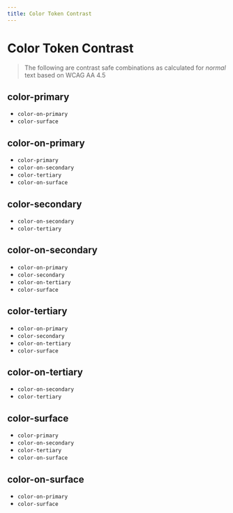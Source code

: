 ```yaml
---
title: Color Token Contrast
---
```


# Color Token Contrast

> The following are contrast safe combinations as calculated for _normal_ text based on WCAG AA 4.5

## color-primary
  - `color-on-primary`
  - `color-surface`

## color-on-primary
  - `color-primary`
  - `color-on-secondary`
  - `color-tertiary`
  - `color-on-surface`

## color-secondary
  - `color-on-secondary`
  - `color-tertiary`

## color-on-secondary
  - `color-on-primary`
  - `color-secondary`
  - `color-on-tertiary`
  - `color-surface`

## color-tertiary
  - `color-on-primary`
  - `color-secondary`
  - `color-on-tertiary`
  - `color-surface`

## color-on-tertiary
  - `color-on-secondary`
  - `color-tertiary`

## color-surface
  - `color-primary`
  - `color-on-secondary`
  - `color-tertiary`
  - `color-on-surface`

## color-on-surface
  - `color-on-primary`
  - `color-surface`
